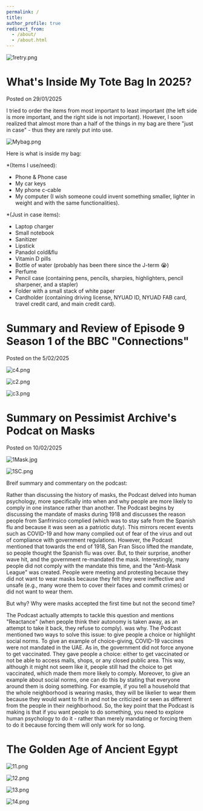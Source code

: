```yaml
---
permalink: /
title:
author_profile: true
redirect_from: 
  - /about/
  - /about.html
---
```

![1retry.png](https://alhanoof-ali-albeshr.github.io/AlhanoofAli-Portfolio.github.io//images/1retry.png)

What's Inside My Tote Bag In 2025?
======
Posted on 29/01/2025

I tried to order the items from most important to least important (the left side is more important, and the right side is not            important). However, I soon realized that almost more than a half of the things in my bag are there "just in case" - thus they are rarely put into use. 

![Mybag.png](https://alhanoof-ali-albeshr.github.io/AlhanoofAli-Portfolio.github.io//images/Mybag.png)

Here is what is inside my bag: 

*(Items I use/need): 
- Phone & Phone case
- My car keys
- My phone c-cable
- My computer (I wish someone could invent something smaller, lighter in weight and with the same functionalities).
  
*(Just in case items):
- Laptop charger
- Small notebook
- Sanitizer
- Lipstick
- Panadol cold&flu
- Vitamin D pills
- Bottle of water (probably has been there since the J-term 😭)
- Perfume
- Pencil case (containing pens, pencils, sharpies, highlighters, pencil sharpener, and a stapler)
- Folder with a small stack of white paper
- Cardholder (containing driving license, NYUAD ID, NYUAD FAB card, travel credit card, and main credit card).

Summary and Review of Episode 9 Season 1 of the BBC "Connections"
======
Posted on the 5/02/2025

![c4.png](https://alhanoof-ali-albeshr.github.io/AlhanoofAli-Portfolio.github.io//images/c4.png)

![c2.png](https://alhanoof-ali-albeshr.github.io/AlhanoofAli-Portfolio.github.io//images/c2.png)

![c3.png](https://alhanoof-ali-albeshr.github.io/AlhanoofAli-Portfolio.github.io//images/c3.png)

Summary on Pessimist Archive's Podcat on Masks
======
Posted on 10/02/2025

![1Mask.jpg](https://alhanoof-ali-albeshr.github.io/AlhanoofAli-Portfolio.github.io//images/1Mask.jpg)

![1SC.png](https://alhanoof-ali-albeshr.github.io/AlhanoofAli-Portfolio.github.io//images/1SC.png)


Breif summary and commentary on the podcast: 

Rather than discussing the history of masks, the Podcast delved into human psychology, more specifically into when and why people are more likely to comply in one instance rather than another. The Podcast begins by discussing the mandate of masks during 1918 and discusses the reason people from Sanfrinsico complied (which was to stay safe from the Spanish flu and because it was seen as a patriotic duty). This mirrors recent events such as COVID-19 and how many complied out of fear of the virus and out of compliance with government regulations. However, the Podcast mentioned that towards the end of 1918, San Fran Sisco lifted the mandate, so people thought the Spanish flu was over. But, to their surprise, another wave hit, and the government re-mandated the mask. Interestingly, many people did not comply with the mandate this time, and the "Anti-Mask League" was created. People were meeting and protesting because they did not want to wear masks because they felt they were ineffective and unsafe (e.g., many wore them to cover their faces and commit crimes) or did not want to wear them. 

But why? Why were masks accepted the first time but not the second time? 

The Podcast actually attempts to tackle this question and mentions "Reactance" (when people think their autonomy is taken away, as an attempt to take it back, they refuse to comply). was why. The Podcast mentioned two ways to solve this issue: to give people a choice or highlight social norms. To give an example of choice-giving, COVID-19 vaccines were not mandated in the UAE. As in, the government did not force anyone to get vaccinated. They gave people a choice: either to get vaccinated or not be able to access malls, shops, or any closed public area. This way, although it might not seem like it, people still had the choice to get vaccinated, which made them more likely to comply. Moreover, to give an example about social norms, one can do this by stating that everyone around them is doing something. For example, if you tell a household that the whole neighborhood is wearing masks, they will be likelier to wear them because they would want to fit in and not be criticized or seen as different from the people in their neighborhood. So, the key point that the Podcast is making is that if you want people to do something, you need to explore human psychology to do it - rather than merely mandating or forcing them to do it because forcing them will only work for so long. 

The Golden Age of Ancient Egypt
======
![11.png](https://alhanoof-ali-albeshr.github.io/AlhanoofAli-Portfolio.github.io//images/11.png)

![12.png](https://alhanoof-ali-albeshr.github.io/AlhanoofAli-Portfolio.github.io//images/12.png)

![13.png](https://alhanoof-ali-albeshr.github.io/AlhanoofAli-Portfolio.github.io//images/13.png)

![14.png](https://alhanoof-ali-albeshr.github.io/AlhanoofAli-Portfolio.github.io//images/14.png)


